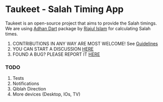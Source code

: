 # Taukeet - Salah Timing App

Taukeet is an open-source project that aims to provide the Salah timings. We are using [Adhan Dart](https://github.com/iamriajul/adhan-dart) package by [Riajul Islam](https://github.com/iamriajul) for calculating Salah times.

1. CONTRIBUTIONS IN ANY WAY ARE MOST WELCOME! See [Guidelines](CONTRIBUTING.md)
2. YOU CAN START A DISCUSSION [HERE](https://github.com/f24aalam/taukeet/discussions)
3. FOUND A BUG? PLEASE REPORT IT [HERE](https://github.com/f24aalam/taukeet/issues)

### TODO
1. Tests
2. Notifications
3. Qiblah Direction
4. More devices (Desktop, IOs, TV)
